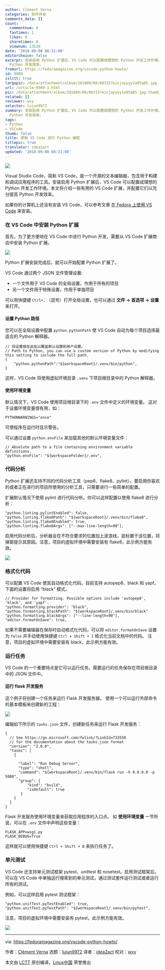 ```yaml
---
author: Clément Verna
categories: 软件开发
comments_data: []
count:
  commentnum: 0
  favtimes: 1
  likes: 0
  sharetimes: 0
  viewnum: 13528
date: '2018-09-08 08:31:00'
editorchoice: false
excerpt: 安装启用 Python 扩展后，VS Code 可以配置成理想的 Python 开发工作环境。本文将介绍一些有用的 VS Code 扩展，并配置它们以充分提高
  Python 开发效率。
fromurl: https://fedoramagazine.org/vscode-python-howto/
id: 9989
islctt: true
largepic: /data/attachment/album/201809/08/083157eicjayyyy1a85q85.jpg
url: /article-9989-1.html
pic: /data/attachment/album/201809/08/083157eicjayyyy1a85q85.jpg.thumb.jpg
related: []
reviewer: wxy
selector: lujun9972
summary: 安装启用 Python 扩展后，VS Code 可以配置成理想的 Python 开发工作环境。本文将介绍一些有用的 VS Code 扩展，并配置它们以充分提高
  Python 开发效率。
tags:
- Python
- VSCode
thumb: false
title: 使用 VS Code 进行 Python 编程
titlepic: true
translator: idea2act
updated: '2018-09-08 08:31:00'
---
```


![](/data/attachment/album/201809/08/083157eicjayyyy1a85q85.jpg)


Visual Studio Code，简称 VS Code，是一个开源的文本编辑器，包含用于构建和调试应用程序的工具。安装启用 Python 扩展后，VS Code 可以配置成理想的 Python 开发工作环境。本文将介绍一些有用的 VS Code 扩展，并配置它们以充分提高 Python 开发效率。


如果你的计算机上还没有安装 VS Code，可以参考文章 [在 Fedora 上使用 VS Code](https://fedoramagazine.org/using-visual-studio-code-fedora/) 来安装。


### 在 VS Code 中安装 Python 扩展


首先，为了更方便地在 VS Code 中进行 Python 开发，需要从 VS Code 扩展商店中安装 Python 扩展。


![](/data/attachment/album/201809/08/083158y9jgv3i2aghav5vz.gif)


Python 扩展安装完成后，就可以开始配置 Python 扩展了。


VS Code 通过两个 JSON 文件管理设置:


* 一个文件用于 VS Code 的全局设置，作用于所有的项目
* 另一个文件用于特殊设置，作用于单独项目


可以用快捷键 `Ctrl+,` （逗号）打开全局设置，也可以通过 **文件 -> 首选项 -> 设置** 来打开。


#### 设置 Python 路径


您可以在全局设置中配置 `python.pythonPath` 使 VS Code 自动为每个项目选择最适合的 Python 解释器。



```
// 将设置放在此处以覆盖默认设置和用户设置。
// Path to Python, you can use a custom version of Python by modifying this setting to include the full path.
{
    "python.pythonPath":"${workspaceRoot}/.venv/bin/python",
}
```

这样，VS Code 将使用虚拟环境目录 `.venv` 下项目根目录中的 Python 解释器。


#### 使用环境变量


默认情况下，VS Code 使用项目根目录下的 `.env` 文件中定义的环境变量。 这对于设置环境变量很有用，如：



```
PYTHONWARNINGS="once"
```

可使程序在运行时显示警告。


可以通过设置 `python.envFile` 来加载其他的默认环境变量文件：



```
// Absolute path to a file containing environment variable definitions.
"python.envFile": "${workspaceFolder}/.env",
```

### 代码分析


Python 扩展还支持不同的代码分析工具（pep8、flake8、pylint）。要启用你喜欢的或者正在进行的项目所使用的分析工具，只需要进行一些简单的配置。


扩展默认情况下使用 pylint 进行代码分析。你可以这样配置以使用 flake8 进行分析：



```
"python.linting.pylintEnabled": false,
"python.linting.flake8Path": "${workspaceRoot}/.venv/bin/flake8",
"python.linting.flake8Enabled": true,
"python.linting.flake8Args": ["--max-line-length=90"],
```

启用代码分析后，分析器会在不符合要求的位置加上波浪线，鼠标置于该位置，将弹窗提示其原因。注意，项目的虚拟环境中需要安装有 flake8，此示例方能有效。


![](/data/attachment/album/201809/08/083159kqn1le2220agsdhy.gif)


### 格式化代码


可以配置 VS Code 使其自动格式化代码。目前支持 autopep8、black 和 yapf。下面的设置将启用 “black” 模式。



```
// Provider for formatting. Possible options include 'autopep8', 'black', and 'yapf'.
"python.formatting.provider": "black",
"python.formatting.blackPath": "${workspaceRoot}/.venv/bin/black"
"python.formatting.blackArgs": ["--line-length=90"],
"editor.formatOnSave": true,
```

如果不需要编辑器在保存时自动格式化代码，可以将 `editor.formatOnSave` 设置为 `false` 并手动使用快捷键 `Ctrl + Shift + I` 格式化当前文档中的代码。 注意，项目的虚拟环境中需要安装有 black，此示例方能有效。


### 运行任务


VS Code 的一个重要特点是它可以运行任务。需要运行的任务保存在项目根目录中的 JSON 文件中。


#### 运行 flask 开发服务


这个例子将创建一个任务来运行 Flask 开发服务器。 使用一个可以运行外部命令的基本模板来创建新的工程：


![](/data/attachment/album/201809/08/083159mx9x9asgblrpaxb7.gif)


编辑如下所示的 `tasks.json` 文件，创建新任务来运行 Flask 开发服务：



```
{
  // See https://go.microsoft.com/fwlink/?LinkId=733558
  // for the documentation about the tasks.json format
  "version": "2.0.0",
  "tasks": [
    {

      "label": "Run Debug Server",
      "type": "shell",
      "command": "${workspaceRoot}/.venv/bin/flask run -h 0.0.0.0 -p 5000",
      "group": {
          "kind": "build",
          "isDefault": true
       }
    }
  ]
}
```

Flask 开发服务使用环境变量来获取应用程序的入口点。 如 **使用环境变量** 一节所说，可以在 `.env` 文件中声明这些变量：



```
FLASK_APP=wsgi.py
FLASK_DEBUG=True
```

这样就可以使用快捷键 `Ctrl + Shift + B` 来执行任务了。


### 单元测试


VS Code 还支持单元测试框架 pytest、unittest 和 nosetest。启用测试框架后，可以在 VS Code 中单独运行搜索到的单元测试，通过测试套件运行测试或者运行所有的测试。


例如，可以这样启用 pytest 测试框架：



```
"python.unitTest.pyTestEnabled": true,
"python.unitTest.pyTestPath": "${workspaceRoot}/.venv/bin/pytest",
```

注意，项目的虚拟环境中需要安装有 pytest，此示例方能有效。


![](/data/attachment/album/201809/08/083200aedrig7ii79tii3w.gif)




---


via: <https://fedoramagazine.org/vscode-python-howto/>


作者：[Clément Verna](https://fedoramagazine.org) 选题：[lujun9972](https://github.com/lujun9972) 译者：[idea2act](https://github.com/idea2act) 校对：[wxy](https://github.com/wxy)


本文由 [LCTT](https://github.com/LCTT/TranslateProject) 原创编译，[Linux中国](https://linux.cn/) 荣誉推出